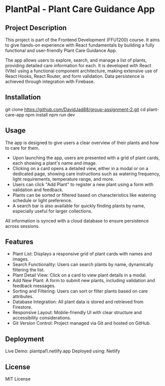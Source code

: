 # PlantPal - Plant Care Guidance App

## Project Description
This project is part of the Frontend Development (FFU1200) course. It aims to give hands-on experience with React fundamentals by building a fully functional and user-friendly Plant Care Guidance App.

The app allows users to explore, search, and manage a list of plants, providing detailed care information for each. It is developed with React (Vite) using a functional component architecture, making extensive use of React Hooks, React Router, and form validation. Data persistence is achieved through integration with Firebase. 

## Installation
git clone https://github.com/DavidJad88/group-assignment-2.git
cd plant-care-app
npm install
npm run dev

## Usage
The app is designed to give users a clear overview of their plants and how to care for them.

- Upon launching the app, users are presented with a grid of plant cards, each showing a plant's name and image.
- Clicking on a card opens a detailed view, either in a modal or on a dedicated page, showing care instructions   such as watering frequency, light requirements, temperature range, and more.
- Users can click "Add Plant" to register a new plant using a form with validation and feedback.
- Plants can be sorted or filtered based on characteristics like watering schedule or light preference.
- A search bar is also available for quickly finding plants by name, especially useful for larger collections.

All information is synced with a cloud database to ensure persistence across sessions.

## Features 
- Plant List: Displays a responsive grid of plant cards with names and images.
- Search Functionality: Users can search plants by name, dynamically filtering the list.
- Plant Detail View: Click on a card to view plant details in a modal.
- Add New Plant: A form to submit new plants, including validation and feedback messages.
- Sorting and Filtering: Users can sort or filter plants based on care attributes.
- Database Integration: All plant data is stored and retrieved from Firestore. 
- Responsive Layout: Mobile-friendly UI with clear structure and accessibility considerations.
- Git Version Control: Project managed via Git and hosted on GitHub.

## Deployment
Live Demo: plantpal1.netlify.app
Deployed using: Netlify 

## License
MIT License